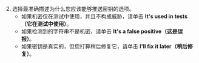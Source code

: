 2. 选择最准确描述为什么您应该能够推送密钥的选项。
    - 如果机密仅在测试中使用，并且不构成威胁，请单击 **It's used in tests（它在测试中使用）**。
    - 如果检测到的字符串不是机密，请单击 **It's a false positive（这是误报）**。
    - 如果密钥是真实的，但您打算稍后修复它，请单击 **I'll fix it later（稍后修复）**。
